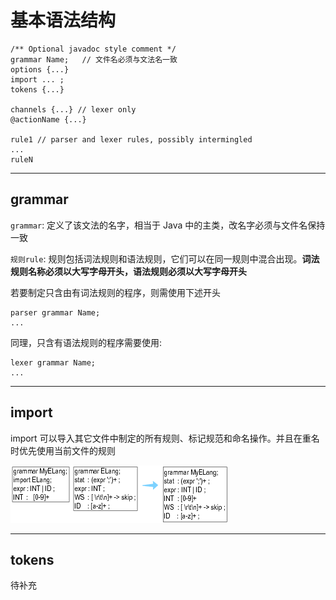 # 基本语法结构  
``` Antlr4
/** Optional javadoc style comment */
grammar Name;   // 文件名必须与文法名一致
options {...}
import ... ;
tokens {...}

channels {...} // lexer only
@actionName {...}

rule1 // parser and lexer rules, possibly intermingled
...
ruleN
```  

----------

## grammar

`grammar`: 定义了该文法的名字，相当于 Java 中的主类，改名字必须与文件名保持一致  

`规则rule`: 规则包括词法规则和语法规则，它们可以在同一规则中混合出现。**词法规则名称必须以大写字母开头，语法规则必须以大写字母开头**  

若要制定只含由有词法规则的程序，则需使用下述开头
``` Antlr4
parser grammar Name;
...
```   
同理，只含有语法规则的程序需要使用: 
``` Antlr4
lexer grammar Name;
...
```  

------------

## import  
import 可以导入其它文件中制定的所有规则、标记规范和命名操作。并且在重名时优先使用当前文件的规则  

![import解释](img/import.png)

-------------

## tokens
待补充
